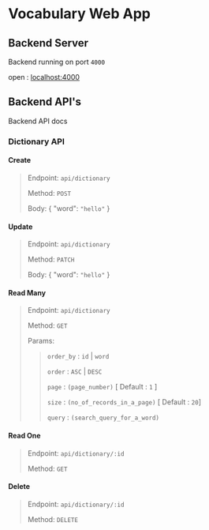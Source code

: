 # Vocabulary Web App

## Backend Server

Backend running on port ```4000```

open : [localhost:4000](http://localhost:4000)

## Backend API's

Backend API docs

### Dictionary API

#### Create

> Endpoint: ```api/dictionary```
>
> Method: ```POST```
>
> Body: { "word": ```"hello"``` }

#### Update

> Endpoint: ```api/dictionary```
>
> Method: ```PATCH```
>
> Body: { "word": ```"hello"``` }

#### Read Many

> Endpoint: ```api/dictionary```
>
> Method: ```GET```
>
> Params:  
>> ```order_by``` : ```id``` | ```word```
>>
>> ```order``` : ```ASC``` | ```DESC```
>>
>> ```page``` : ```(page_number)``` [ Default : ```1``` ]
>>
>> ```size``` : ```(no_of_records_in_a_page)``` [ Default : ```20```]
>>
>> ```query``` : ```(search_query_for_a_word)```

#### Read One

> Endpoint: ```api/dictionary/:id```
>
> Method: ```GET```

#### Delete

> Endpoint: ```api/dictionary/:id```
>
> Method: ```DELETE```
